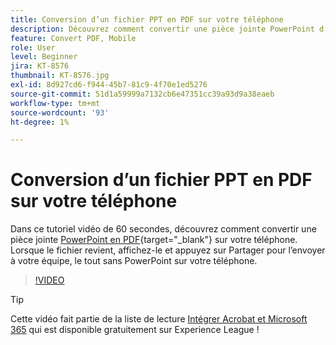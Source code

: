 ```yaml
---
title: Conversion d’un fichier PPT en PDF sur votre téléphone
description: Découvrez comment convertir une pièce jointe PowerPoint d’un e-mail en PDF sur votre téléphone
feature: Convert PDF, Mobile
role: User
level: Beginner
jira: KT-8576
thumbnail: KT-8576.jpg
exl-id: 8d927cd6-f944-45b7-81c9-4f70e1ed5276
source-git-commit: 51d1a59999a7132cb6e47351cc39a93d9a38eaeb
workflow-type: tm+mt
source-wordcount: '93'
ht-degree: 1%

---
```


# Conversion d’un fichier PPT en PDF sur votre téléphone

Dans ce tutoriel vidéo de 60 secondes, découvrez comment convertir une pièce jointe [PowerPoint en PDF](https://www.adobe.com/fr/acrobat/online/ppt-to-pdf.html){target="_blank"} sur votre téléphone. Lorsque le fichier revient, affichez-le et appuyez sur Partager pour l’envoyer à votre équipe, le tout sans PowerPoint sur votre téléphone.

>[!VIDEO](https://video.tv.adobe.com/v/336366?quality=12&learn=on&hidetitle=true)

>[!TIP]
>
>Cette vidéo fait partie de la liste de lecture [Intégrer Acrobat et Microsoft 365](https://experienceleague.adobe.com/?lang=fr&recommended=Acrobat-U-1-2021.microsoft365) qui est disponible gratuitement sur Experience League !
